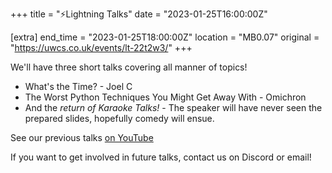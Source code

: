 +++
title = "⚡Lightning Talks"
date = "2023-01-25T16:00:00Z"

[extra]
end_time = "2023-01-25T18:00:00Z"
location = "MB0.07"
original = "https://uwcs.co.uk/events/lt-22t2w3/"
+++

We'll have three short talks covering all manner of topics!

- What's the Time? - Joel C
- The Worst Python Techniques You Might Get Away With - Omichron
- And the *return of Karaoke Talks!* - The speaker will have never seen the prepared slides, hopefully comedy will ensue.

See our previous talks [on YouTube](https://youtube.com/playlist?list=PLM7py5yAB4FxS3FzpBD4BA29M6Ue5qyVe)

If you want to get involved in future talks, contact us on Discord or email!
